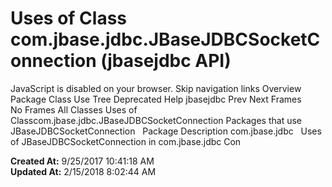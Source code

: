 # Uses of Class com.jbase.jdbc.JBaseJDBCSocketConnection (jbasejdbc   API)

JavaScript is disabled on your browser. Skip navigation links Overview Package Class Use Tree Deprecated Help jbasejdbc Prev Next Frames No Frames All Classes Uses of Classcom.jbase.jdbc.JBaseJDBCSocketConnection Packages that use JBaseJDBCSocketConnection   Package Description com.jbase.jdbc   Uses of JBaseJDBCSocketConnection in com.jbase.jdbc Con  

**Created At:** 9/25/2017 10:41:18 AM  
**Updated At:** 2/15/2018 8:02:44 AM  

